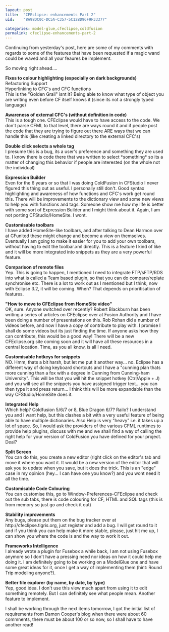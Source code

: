 ```yaml
---
layout: post
title:  "CFEclipse: enhancements Part 2"
uid:	"8A98DC0C-DC5A-C357-5C12BD96F9F33377"

categories: model-glue,cfeclipse,coldfusion
permalink: cfeclipse-enhancements-part-2
---
```

Continuing from yesterday's post, here are some of my comments with regards to some of the features that have been requested if a magic wand could be waved and all your feaures be implement.

So moving right ahead....

<p><strong>Fixes to colour highlighting (especially on dark backgrounds)</strong><br />
  Refactoring Support<br />
  Hyperlinking to CFC's and CFC functions<br />
This is the &quot;Golden Grail&quot; isnt it? Being able to know what type of object you are writing even before CF itself knows it (since its not a strongly typed language) </p>
<p><strong>Awareness of external CFC's (without definition in code)</strong><br />
This is a tough one. CFEclipse would have to have access to the code. We don't parse CFML to that level, there are ways round it and if people post the code that they are trying to figure out there ARE ways that we can handle this (like creating a linked directory to the external CFC's)</p>
<p><strong>Double click selects a whole tag</strong><br />
  I presume this is a bug, its a user's preference and something they are used to. I know there is code there that was written to select *something* so its a matter of changing this behavior if people are interested (on the whole not the individual)</p>
<p><strong>Expression Builder</strong><br />
  Even for the 6 years or so that I was doing ColdFusion in CFStudio I never figured this thing out as useful. I personally still don't. Good syntax highlighting and awareness of how functions and CFC's work get round this. There will be improvements to the dictionary view and some new views to help you with functions and tags. Someone show me how my life is better with some sort of Expression Builder and I might think about it. Again, I am not porting CFStudio/HomeSite. I wont.</p>
<p><strong>Customisable toolbars</strong><br />
I have added HomeSite-like toolbars, and after talking to Dean Harmon over at CFunited these might change and become a view on themselves. Eventually I am going to make it easier for you to add your own toolbars, without having to edit the toolbar.xml directly. This is a feature I kind of like and it will be more integrated into snippets as they are a very powerful feature.</p>
<p><strong>Comparison of remote files</strong><br />
Yep. This is going to happen, I mentioned I need to integrate FTP/sFTP/RDS into what is called a Team based plugin, so that you can do compare/replate synchronise etc. There is a lot to work out as I mentioned but I think, now with Eclipse 3.2, it will be coming. When? That depends on prioritisation of features.</p>
<p><strong>&quot;How to move to CFEclipse from HomeSite video&quot;</strong><br />
  OK, sure. Anyone switched over recently? Robert Blackburn has been writing a series of articles on CFEclipse over at Fusion Authority and I have been doing a number of presentations on this. Rob Rohan did a number of videos before, and now I have a copy of contribute to play with. I promise I shall do some videos but its just finding the time. If anyone asks how they can contribute, this would be a good way! There will be a new CFEclipse.org site coming soon and it will have all these resources in a central location. Time, as you all know, is all I need.<br />
</p>
<p><strong>Customisable hotkeys for snippets</strong><br />
NO. Hmm, thats a bit harsh, but let me put it another way... no. Eclipse has a different way of doing keyboard shortcuts and I have a &quot;cunning plan thats more cunning than a fox with a degree in Cunning from Cunning-ham University&quot;. This will be that you will hit the snippet hotkey (Ctrl/Apple + J) and you will see all the snippets you have assigned trigger text... you can then type it and press return... I think this will be more expandable than the way CFStudio/HomeSite does it.</p>
<p><strong>Integrated Help</strong><br />
Which help? Coldfusion 5/6/7 or 8, Blue Dragon 6/7? Railo? I understand you and I want help, but this clashes a bit with a very useful feature of being able to have multiple dictionaries. Also Help is very &quot;heavy&quot; i.e. it takes up a lot of space. So, I would ask the providers of the various CFML runtimes to provide help plugins, discuss with me and we shall find a way of calling the right help for your version of ColdFusion you have defined for your project. Deal?</p>
<p><strong>Split Screen</strong><br />
  You can do this, you create a new editor (right click on the editor's tab and move it where you want it. It would be a new version of the editor that will ask you to update when you save, but it does the trick. This is an &quot;edge&quot; case in my opinion (hey... I can have one you know?) and you wont need it all the time.<br />
</p>
<p><strong>Customisable Code Colouring</strong><br />
  You can customise this, go to Window-Preferences-CFEclipse and check out the sub tabs, there is code colouring for CF, HTML and SQL tags (this is from memory so just go and check it out)</p>
<p><strong>Stability improvements</strong><br />
Any bugs, please put them on the bug tracker over at http://cfeclipse.tigris.org, just register and add a bug. I will get round to it and if you think you can help make it more stable, please, just hit me up, I can show you where the code is and the way to work it out.</p>
<p><strong>Frameworks Intelligence</strong><br />
  I already wrote a plugin for Fusebox a while back, I am not using Fusebox anymore so I don't have a pressing need nor ideas on how it could help me doing it. I am definitely going to be working on a ModelGlue one and have some great ideas for it, once I get a way of implementing them (hint: Round Trip modeling anyone?).<br />
</p>
<p><strong>Better file explorer (by name, by date, by type)</strong><br />
Yep, good idea. I don't use this view much apart from using it to edit something remotely. But I can definitely see what people mean. Another feature to implement.</p>

I shall be working through the next items tomorrow, I got the initial list of requirements from Damon Cooper's blog when there were about 60 commnents, there must be about 100 or so now, so I shall have to have another read!